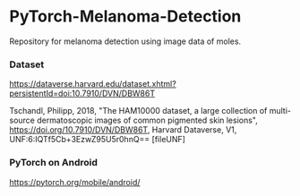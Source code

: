 # PyTorch-Melanoma-Detection

Repository for melanoma detection using image data of moles.

### Dataset
https://dataverse.harvard.edu/dataset.xhtml?persistentId=doi:10.7910/DVN/DBW86T

Tschandl, Philipp, 2018, "The HAM10000 dataset, a large collection of multi-source dermatoscopic images of common pigmented skin lesions", https://doi.org/10.7910/DVN/DBW86T, Harvard Dataverse, V1, UNF:6:IQTf5Cb+3EzwZ95U5r0hnQ== [fileUNF] 

### PyTorch on Android
https://pytorch.org/mobile/android/
